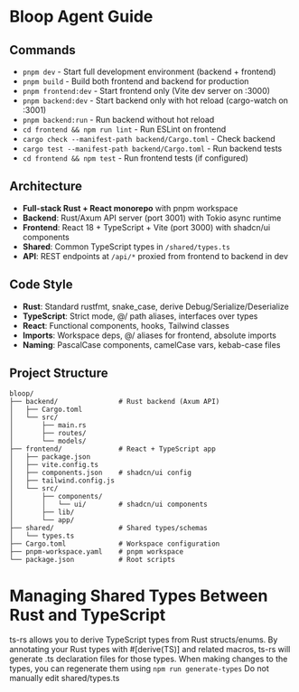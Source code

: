 # Bloop Agent Guide

## Commands

- `pnpm dev` - Start full development environment (backend + frontend)
- `pnpm build` - Build both frontend and backend for production
- `pnpm frontend:dev` - Start frontend only (Vite dev server on :3000)
- `pnpm backend:dev` - Start backend only with hot reload (cargo-watch on :3001)
- `pnpm backend:run` - Run backend without hot reload
- `cd frontend && npm run lint` - Run ESLint on frontend
- `cargo check --manifest-path backend/Cargo.toml` - Check backend
- `cargo test --manifest-path backend/Cargo.toml` - Run backend tests
- `cd frontend && npm test` - Run frontend tests (if configured)

## Architecture

- **Full-stack Rust + React monorepo** with pnpm workspace
- **Backend**: Rust/Axum API server (port 3001) with Tokio async runtime
- **Frontend**: React 18 + TypeScript + Vite (port 3000) with shadcn/ui components
- **Shared**: Common TypeScript types in `/shared/types.ts`
- **API**: REST endpoints at `/api/*` proxied from frontend to backend in dev

## Code Style

- **Rust**: Standard rustfmt, snake_case, derive Debug/Serialize/Deserialize
- **TypeScript**: Strict mode, @/ path aliases, interfaces over types
- **React**: Functional components, hooks, Tailwind classes
- **Imports**: Workspace deps, @/ aliases for frontend, absolute imports
- **Naming**: PascalCase components, camelCase vars, kebab-case files

## Project Structure

```
bloop/
├── backend/               # Rust backend (Axum API)
│   ├── Cargo.toml
│   └── src/
│       ├── main.rs
│       ├── routes/
│       └── models/
├── frontend/              # React + TypeScript app
│   ├── package.json
│   ├── vite.config.ts
│   ├── components.json    # shadcn/ui config
│   ├── tailwind.config.js
│   └── src/
│       ├── components/
│       │   └── ui/        # shadcn/ui components
│       ├── lib/
│       └── app/
├── shared/                # Shared types/schemas
│   └── types.ts
├── Cargo.toml             # Workspace configuration
├── pnpm-workspace.yaml    # pnpm workspace
└── package.json           # Root scripts
```

# Managing Shared Types Between Rust and TypeScript

ts-rs allows you to derive TypeScript types from Rust structs/enums. By annotating your Rust types with #[derive(TS)] and related macros, ts-rs will generate .ts declaration files for those types.
When making changes to the types, you can regenerate them using `npm run generate-types`
Do not manually edit shared/types.ts

